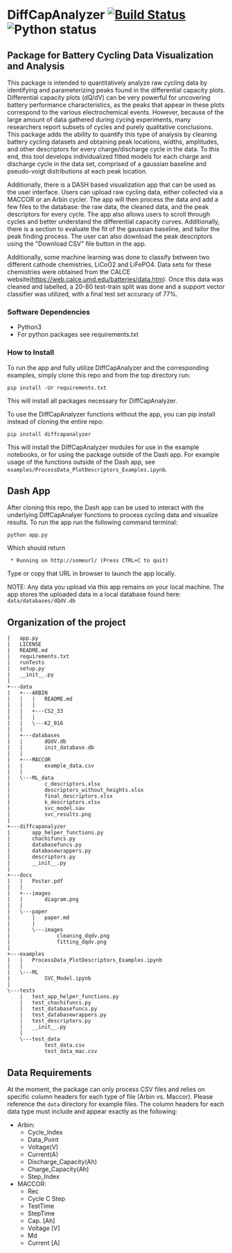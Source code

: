 # DiffCapAnalyzer [![Build Status](https://travis-ci.com/nicolet5/DiffCapAnalyzer.svg?branch=master)](https://travis-ci.com/nicolet5/DiffCapAnalyzer) ![Python status](https://img.shields.io/badge/python-3.6%20%7C%203.7%20%7C%203.8-blue)
## Package for Battery Cycling Data Visualization and Analysis
This package is intended to quantitatively analyze raw cycling data by identifying and parameterizing peaks found in the differential capacity plots. Differential capacity plots (dQ/dV) can be very powerful for uncovering battery performance characteristics, as the peaks that appear in these plots correspond to the various electrochemical events. However, because of the large amount of data gathered during cycing experiments, many researchers report subsets of cycles and purely qualitative conclusions. This package adds the ability to quantify this type of analysis by cleaning battery cycling datasets and obtaining peak locations, widths, amplitudes, and other descriptors for every charge/discharge cycle in the data. To this end, this tool develops individualized fitted models for each charge and discharge cycle in the data set, comprised of a gaussian baseline and pseudo-voigt distributions at each peak location. 

Additionally, there is a DASH based visualization app that can be used as the user interface. Users can upload raw cycling data, either collected via a MACCOR or an Arbin cycler. The app will then process the data and add a few files to the database: the raw data, the cleaned data, and the peak descriptors for every cycle. The app also allows users to scroll through cycles and better understand the differential capacity curves. Additionally, there is a section to evaluate the fit of the gaussian baseline, and tailor the peak finding process. The user can also download the peak descriptors using the "Download CSV" file button in the app. 

Additionally, some machine learning was done to classify between two different cathode chemistries, LiCoO2 and LiFePO4. Data sets for these chemistries were obtained from the CALCE website(https://web.calce.umd.edu/batteries/data.htm). Once this data was cleaned and labelled, a 20-80 test-train split was done and a support vector classifier was utilized, with a final test set accuracy of 77%. 

### Software Dependencies 
- Python3 
- For python packages see requirements.txt

### How to Install
To run the app and fully utilize DiffCapAnalyzer and the corresponding examples, simply clone this repo and from the top directory run: 
```
pip install -Ur requirements.txt
```
This will install all packages necessary for DiffCapAnalyzer. 

To use the DiffCapAnalyzer functions without the app, you can pip install instead of cloning the entire repo: 
```
pip install diffcapanalyzer 
```
This will install the DiffCapAnalyzer modules for use in the example notebooks, or for using the package outside of the Dash app. For example usage of the functions outside of the Dash app, see `examples/ProcessData_PlotDescriptors_Examples.ipynb`. 


## Dash App
After cloning this repo, the Dash app can be used to interact with the underlying DiffCapAnalyer functions to process cycling data and visualize results. To run the app run the following command terminal:
```
python app.py
```
Which should return
```
 * Running on http://someurl/ (Press CTRL+C to quit)
```
Type or copy that URL in browser to launch the app locally.

NOTE: Any data you upload via this app remains on your local machine. The app stores the uploaded data in a local database found here: `data/databases/dQdV.db` 

## Organization of the project
```
|   app.py
|   LICENSE
|   README.md
|   requirements.txt
|   runTests
|   setup.py
|   __init__.py
|
+---data
|   +---ARBIN
|   |   |   README.md
|   |   |
|   |   +---CS2_33
|   |   |
|   |   \---K2_016
|   |
|   +---databases
|   |       dQdV.db
|   |       init_database.db
|   |
|   +---MACCOR
|   |       example_data.csv
|   |
|   \---ML_data
|           c_descriptors.xlsx
|           descriptors_without_heights.xlsx
|           final_descriptors.xlsx
|           k_descriptors.xlsx
|           svc_model.sav
|           svc_results.png
|
+---diffcapanalyzer
|       app_helper_functions.py
|       chachifuncs.py
|       databasefuncs.py
|       databasewrappers.py
|       descriptors.py
|       __init__.py
|
+---docs
|   |   Poster.pdf
|   |
|   +---images
|   |       diagram.png
|   |
|   \---paper
|       |   paper.md
|       |
|       \---images
|               cleaning_dqdv.png
|               fitting_dqdv.png
|
+---examples
|   |   ProcessData_PlotDescriptors_Examples.ipynb
|   |
|   \---ML
|           SVC_Model.ipynb
|
\---tests
    |   test_app_helper_functions.py
    |   test_chachifuncs.py
    |   test_databasefuncs.py
    |   test_databasewrappers.py
    |   test_descriptors.py
    |   __init__.py
    |
    \---test_data
            test_data.csv
            test_data_mac.csv
```

## Data Requirements
At the moment, the package can only process CSV files and relies on specific column headers for each type of file (Arbin vs. Maccor). Please reference the `data` directory for example files. The column headers for each data type must include and appear exactly as the following: 
* Arbin: 
    * Cycle_Index
    * Data_Point
    * Voltage(V)
    * Current(A)
    * Discharge_Capacity(Ah)
    * Charge_Capacity(Ah)
    * Step_Index
* MACCOR: 
    * Rec
    * Cycle C Step
    * TestTime
    * StepTime
    * Cap. [Ah]
    * Voltage [V]
    * Md
    * Current [A]
